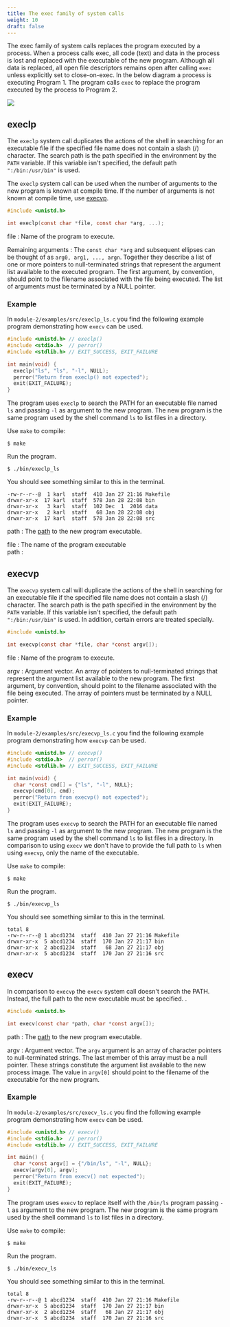```yaml
---
title: The exec family of system calls
weight: 10
draft: false
---
```


The exec family of system calls replaces the program executed by a process. 
When a process calls exec, all code (text)
and data in the process is lost and replaced with the executable of the new program. 
Although all data is replaced, all open file descriptors remains open after
calling `exec` unless explicitly set to close-on-exec.
In the below diagram a process is executing Program 1. The program calls `exec`
to replace the program executed by the process to Program 2. 

![](/v1/images/processes-and-ipc/exec.png)

## execlp 

The `execlp` system call duplicates the actions of the shell in searching
for an executable file if the specified file name does not contain a slash (/)
character. The search path is the path specified in the environment by the `PATH`
variable. If this variable isn't specified, the default path `":/bin:/usr/bin"`
is used. 

The `execlp` system call can be used when the number of arguments to the new
program is known at compile time. If the number of arguments is not known at
compile time, use [execvp](#execvp). 

``` C
#include <unistd.h>

int execlp(const char *file, const char *arg, ...);
```

file
: Name of the program to execute. 

Remaining arguments
: The `const char *arg` and subsequent ellipses can be thought of as `arg0, arg1,
..., argn`. Together they describe a list of one or more pointers to
null-terminated strings that represent the argument list available to the
executed program. The first argument, by convention, should point to the
filename associated with the file being executed. The list of arguments must be
terminated by a NULL pointer. 

### Example

In `module-2/examples/src/execlp_ls.c` you find the following example program
demonstrating how `execv` can be used.


``` C
#include <unistd.h> // execlp()
#include <stdio.h>  // perror()
#include <stdlib.h> // EXIT_SUCCESS, EXIT_FAILURE

int main(void) {
  execlp("ls", "ls", "-l", NULL);
  perror("Return from execlp() not expected");
  exit(EXIT_FAILURE);
}
```

The program uses `execlp` to search the PATH for an executable file named `ls`
and passing 
`-l` as argument to the new program. The new program is the same program used by
the shell command `ls` to list files in a directory. 

Use `make` to compile: 

``` text
$ make
```

Run the program. 

``` text
$ ./bin/execlp_ls
```

You should see something similar to this in the terminal. 

``` text
-rw-r--r--@  1 karl  staff  410 Jan 27 21:16 Makefile
drwxr-xr-x  17 karl  staff  578 Jan 28 22:08 bin
drwxr-xr-x   3 karl  staff  102 Dec  1  2016 data
drwxr-xr-x   2 karl  staff   68 Jan 28 22:08 obj
drwxr-xr-x  17 karl  staff  578 Jan 28 22:08 src

```

path
: The [path][wp-path] to the new program executable.

file
: The name of the program executable  
path
: 

[wp-variadic]: https://en.wikipedia.org/wiki/Variadic_function 

## execvp

The `execvp` system call will duplicate the actions of the shell in searching
for an executable file if the specified file name does not contain a slash (/)
character. The search path is the path specified in the environment by the `PATH`
variable. If this variable isn't specified, the default path `":/bin:/usr/bin"`
is used. In addition, certain errors are treated specially. 


``` C
#include <unistd.h>

int execvp(const char *file, char *const argv[]);
```

file
: Name of the program to execute. 

argv
: Argument vector. An array of pointers to
null-terminated strings that represent the argument list available to the new
program. The first argument, by convention, should point to the filename
associated with the file being executed. The array of pointers must be
terminated by a NULL pointer.

### Example

In `module-2/examples/src/execvp_ls.c` you find the following example program
demonstrating how `execvp` can be used.

``` C
#include <unistd.h> // execvp()
#include <stdio.h>  // perror()
#include <stdlib.h> // EXIT_SUCCESS, EXIT_FAILURE

int main(void) {
  char *const cmd[] = {"ls", "-l", NULL};
  execvp(cmd[0], cmd);
  perror("Return from execvp() not expected");
  exit(EXIT_FAILURE);
}
```

The program uses `execvp` to search the PATH for an executable file named `ls`
and passing 
`-l` as argument to the new program. The new program is the same program used by
the shell command `ls` to list files in a directory. In comparison to using
`execv` we don't have to provide the full path to `ls` when using `execvp`, only
the name of the executable. 

Use `make` to compile: 

``` text
$ make
```

Run the program. 

``` text
$ ./bin/execvp_ls
```

You should see something similar to this in the terminal. 

``` text
total 8
-rw-r--r--@ 1 abcd1234  staff  410 Jan 27 21:16 Makefile
drwxr-xr-x  5 abcd1234  staff  170 Jan 27 21:17 bin
drwxr-xr-x  2 abcd1234  staff   68 Jan 27 21:17 obj
drwxr-xr-x  5 abcd1234  staff  170 Jan 27 21:16 src
```


## execv

In comparison to `execvp` the `execv` system call doesn't search the PATH.
Instead, the full path to the new executable must be specified. . 

``` C
#include <unistd.h>

int execv(const char *path, char *const argv[]);
```

[wp-path]: https://en.wikipedia.org/wiki/Path_(computing)

path
: The [path][wp-path] to the new program executable.

argv
: Argument vector. The `argv` argument is  an  array  of  character  pointers
to null-terminated  strings. The last member of this array must be a null
pointer. These  strings  constitute  the  argument list available to  the  new
process  image.  The value in  `argv[0]` should point to the filename of the
executable for the new program. 

### Example 

In `module-2/examples/src/execv_ls.c` you find the following example program
demonstrating how `execv` can be used.

``` C
#include <unistd.h> // execv()
#include <stdio.h>  // perror()
#include <stdlib.h> // EXIT_SUCCESS, EXIT_FAILURE

int main() {
  char *const argv[] = {"/bin/ls", "-l", NULL};
  execv(argv[0], argv);
  perror("Return from execv() not expected");
  exit(EXIT_FAILURE);
}
```

The program uses `execv` to replace itself with the `/bin/ls` program passing
`-l` as argument to the new program. The new program is the same program used by
the shell command `ls` to list files in a directory.

Use `make` to compile: 

``` text
$ make
```

Run the program. 

``` text
$ ./bin/execv_ls
```

You should see something similar to this in the terminal. 

``` text
total 8
-rw-r--r--@ 1 abcd1234  staff  410 Jan 27 21:16 Makefile
drwxr-xr-x  5 abcd1234  staff  170 Jan 27 21:17 bin
drwxr-xr-x  2 abcd1234  staff   68 Jan 27 21:17 obj
drwxr-xr-x  5 abcd1234  staff  170 Jan 27 21:16 src
```



